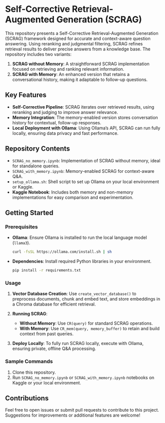 # Self-Corrective Retrieval-Augmented Generation (SCRAG)

This repository presents a Self-Corrective Retrieval-Augmented Generation (SCRAG) framework designed for accurate and context-aware question answering. Using reranking and judgmental filtering, SCRAG refines retrieval results to deliver precise answers from a knowledge base. The repository includes two variants:

1. **SCRAG without Memory**: A straightforward SCRAG implementation focused on retrieving and ranking relevant information.
2. **SCRAG with Memory**: An enhanced version that retains a conversational history, making it adaptable to follow-up questions.

## Key Features

- **Self-Corrective Pipeline**: SCRAG iterates over retrieved results, using reranking and judging to improve answer relevance.
- **Memory Integration**: The memory-enabled version stores conversation history for contextual, follow-up responses.
- **Local Deployment with Ollama**: Using Ollama’s API, SCRAG can run fully locally, ensuring data privacy and fast performance.

## Repository Contents

- `SCRAG_no_memory.ipynb`: Implementation of SCRAG without memory, ideal for standalone queries.
- `SCRAG_with_memory.ipynb`: Memory-enabled SCRAG for context-aware Q&A.
- `setup_ollama.sh`: Shell script to set up Ollama on your local environment or Kaggle.
- **Kaggle Notebook**: Includes both memory and non-memory implementations for easy comparison and experimentation.

## Getting Started

### Prerequisites

- **Ollama**: Ensure Ollama is installed to run the local language model (`llama3`). 
    ```bash
    curl -fsSL https://ollama.com/install.sh | sh
    ```

- **Dependencies**: Install required Python libraries in your environment.
    ```bash
    pip install -r requirements.txt
    ```

### Usage

1. **Vector Database Creation**:
    Use `create_vector_database()` to preprocess documents, chunk and embed text, and store embeddings in a Chroma database for efficient retrieval.

2. **Running SCRAG**:
   - **Without Memory**: Use `CR(query)` for standard SCRAG operations.
   - **With Memory**: Use `CR_mem(query, memory_buffer)` to retain and build context from past queries.

3. **Deploy Locally**: To fully run SCRAG locally, execute with Ollama, ensuring private, offline Q&A processing.

### Sample Commands

1. Clone this repository.
2. Run `SCRAG_no_memory.ipynb` or `SCRAG_with_memory.ipynb` notebooks on Kaggle or your local environment.

## Contributions

Feel free to open issues or submit pull requests to contribute to this project. Suggestions for improvements or additional features are welcome!

